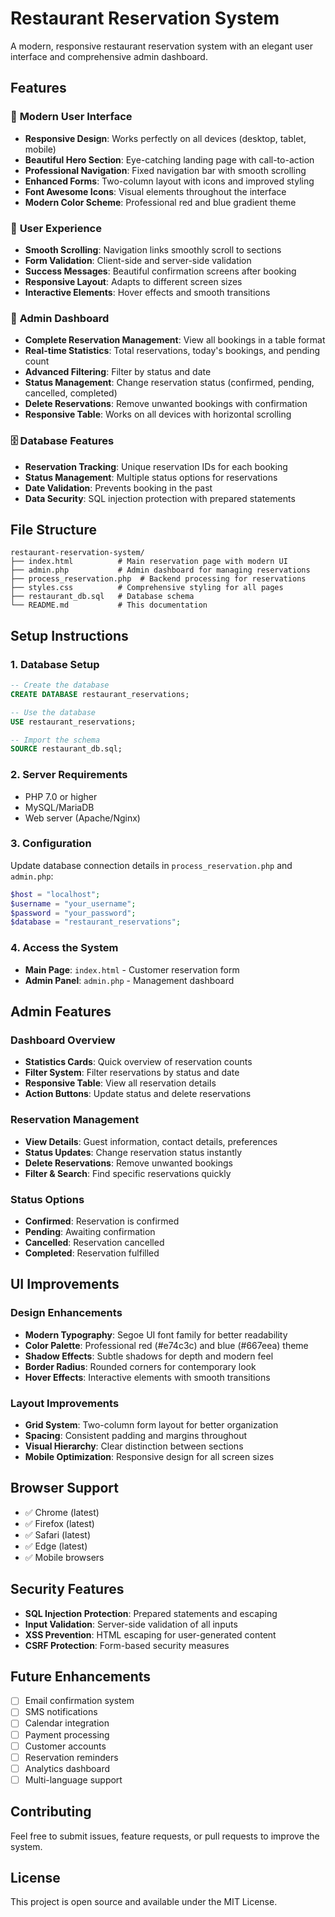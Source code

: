 # Restaurant Reservation System

A modern, responsive restaurant reservation system with an elegant user interface and comprehensive admin dashboard.

## Features

### 🎨 **Modern User Interface**
- **Responsive Design**: Works perfectly on all devices (desktop, tablet, mobile)
- **Beautiful Hero Section**: Eye-catching landing page with call-to-action
- **Professional Navigation**: Fixed navigation bar with smooth scrolling
- **Enhanced Forms**: Two-column layout with icons and improved styling
- **Font Awesome Icons**: Visual elements throughout the interface
- **Modern Color Scheme**: Professional red and blue gradient theme

### 📱 **User Experience**
- **Smooth Scrolling**: Navigation links smoothly scroll to sections
- **Form Validation**: Client-side and server-side validation
- **Success Messages**: Beautiful confirmation screens after booking
- **Responsive Layout**: Adapts to different screen sizes
- **Interactive Elements**: Hover effects and smooth transitions

### 🔐 **Admin Dashboard**
- **Complete Reservation Management**: View all bookings in a table format
- **Real-time Statistics**: Total reservations, today's bookings, and pending count
- **Advanced Filtering**: Filter by status and date
- **Status Management**: Change reservation status (confirmed, pending, cancelled, completed)
- **Delete Reservations**: Remove unwanted bookings with confirmation
- **Responsive Table**: Works on all devices with horizontal scrolling

### 🗄️ **Database Features**
- **Reservation Tracking**: Unique reservation IDs for each booking
- **Status Management**: Multiple status options for reservations
- **Date Validation**: Prevents booking in the past
- **Data Security**: SQL injection protection with prepared statements

## File Structure

```
restaurant-reservation-system/
├── index.html          # Main reservation page with modern UI
├── admin.php           # Admin dashboard for managing reservations
├── process_reservation.php  # Backend processing for reservations
├── styles.css          # Comprehensive styling for all pages
├── restaurant_db.sql   # Database schema
└── README.md           # This documentation
```

## Setup Instructions

### 1. **Database Setup**
```sql
-- Create the database
CREATE DATABASE restaurant_reservations;

-- Use the database
USE restaurant_reservations;

-- Import the schema
SOURCE restaurant_db.sql;
```

### 2. **Server Requirements**
- PHP 7.0 or higher
- MySQL/MariaDB
- Web server (Apache/Nginx)

### 3. **Configuration**
Update database connection details in `process_reservation.php` and `admin.php`:
```php
$host = "localhost";
$username = "your_username";
$password = "your_password";
$database = "restaurant_reservations";
```

### 4. **Access the System**
- **Main Page**: `index.html` - Customer reservation form
- **Admin Panel**: `admin.php` - Management dashboard

## Admin Features

### **Dashboard Overview**
- **Statistics Cards**: Quick overview of reservation counts
- **Filter System**: Filter reservations by status and date
- **Responsive Table**: View all reservation details
- **Action Buttons**: Update status and delete reservations

### **Reservation Management**
- **View Details**: Guest information, contact details, preferences
- **Status Updates**: Change reservation status instantly
- **Delete Reservations**: Remove unwanted bookings
- **Filter & Search**: Find specific reservations quickly

### **Status Options**
- **Confirmed**: Reservation is confirmed
- **Pending**: Awaiting confirmation
- **Cancelled**: Reservation cancelled
- **Completed**: Reservation fulfilled

## UI Improvements

### **Design Enhancements**
- **Modern Typography**: Segoe UI font family for better readability
- **Color Palette**: Professional red (#e74c3c) and blue (#667eea) theme
- **Shadow Effects**: Subtle shadows for depth and modern feel
- **Border Radius**: Rounded corners for contemporary look
- **Hover Effects**: Interactive elements with smooth transitions

### **Layout Improvements**
- **Grid System**: Two-column form layout for better organization
- **Spacing**: Consistent padding and margins throughout
- **Visual Hierarchy**: Clear distinction between sections
- **Mobile Optimization**: Responsive design for all screen sizes

## Browser Support

- ✅ Chrome (latest)
- ✅ Firefox (latest)
- ✅ Safari (latest)
- ✅ Edge (latest)
- ✅ Mobile browsers

## Security Features

- **SQL Injection Protection**: Prepared statements and escaping
- **Input Validation**: Server-side validation of all inputs
- **XSS Prevention**: HTML escaping for user-generated content
- **CSRF Protection**: Form-based security measures

## Future Enhancements

- [ ] Email confirmation system
- [ ] SMS notifications
- [ ] Calendar integration
- [ ] Payment processing
- [ ] Customer accounts
- [ ] Reservation reminders
- [ ] Analytics dashboard
- [ ] Multi-language support

## Contributing

Feel free to submit issues, feature requests, or pull requests to improve the system.

## License

This project is open source and available under the MIT License. 